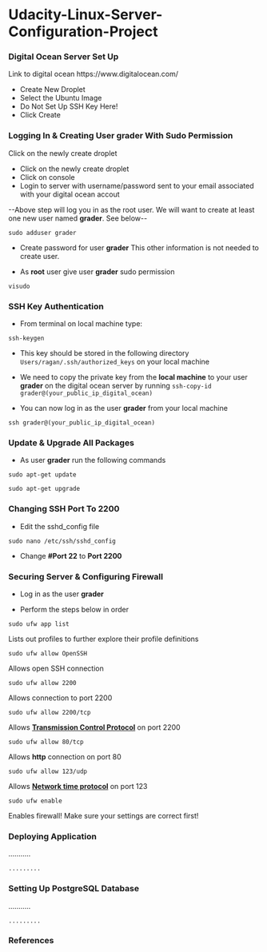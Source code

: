 # Udacity-Linux-Server-Configuration-Project

<h3>Digital Ocean Server Set Up</h3>
<p>Link to digital ocean https://www.digitalocean.com/</p>
<ul>
<li>Create New Droplet</li>
<li>Select the Ubuntu Image</li>
<li>Do Not Set Up SSH Key Here!</li>
<li>Click Create</li>
</ul>


<h3>Logging In & Creating User grader With Sudo Permission</h3>
<p>Click on the newly create droplet</p>
<ul>
<li>Click on the newly create droplet</li>
<li>Click on console</li>
<li>Login to server with username/password sent to your email associated with your digital ocean accout</li>
</ul>
<p>--Above step will log you in as the root user. We will want to create at least one new user named <b>grader</b>. See below--
<pre>
<code>sudo adduser grader</code>
</pre>
<ul>
<li><p>Create password for user <b>grader</b> This other information is not needed to create user.</p></li>
<li><p>As <b>root</b> user give user <b>grader</b> sudo permission </li>
</ul>
<pre><code>visudo</code></pre>



<h3>SSH Key Authentication</h3>
<ul>
<li><p>From terminal on local machine type:</p></li>
</ul>
<pre>
<code>ssh-keygen</code>
</pre>
<ul>
<li><p>This key should be stored in the following directory <code>Users/ragan/.ssh/authorized_keys</code> on your local machine</p></li>
<li><p>We need to copy the private key from the <b>local machine</b> to your user <b>grader</b> on the digital ocean server by running <code>ssh-copy-id grader@(your_public_ip_digital_ocean)</code></p></li>
<li><p>You can now log in as the user <b>grader</b> from your local machine</p></li>
</ul>
<pre>
<code>ssh grader@(your_public_ip_digital_ocean)</code>
</pre>




<h3>Update & Upgrade All Packages</h3>
<ul>
<li><p>As user <b>grader</b> run the following commands</p></li>
</ul>
<p><code>sudo apt-get update</code></p>

<p><code>sudo apt-get upgrade</code></p>





<h3>Changing SSH Port To 2200</h3>
<ul>
<li><p>Edit the sshd_config file</p></li>
</ul>
<pre>
<code>sudo nano /etc/ssh/sshd_config</code>
</pre>
<ul>
<li><p>Change <b>#Port 22</b> to <b>Port 2200</b></p></li>
</ul>





<h3>Securing Server & Configuring Firewall</h3>
<ul>
<li><p>Log in as the user <b>grader</b></p></li>
<li><p>Perform the steps below in order</p></li>
</ul>
<code>sudo ufw app list</code><p> Lists out profiles to further explore their profile definitions</p>
<code>sudo ufw allow OpenSSH</code><p> Allows open SSH connection</p>
<code>sudo ufw allow 2200</code><p> Allows connection to port 2200</p>
<code>sudo ufw allow 2200/tcp</code><p> Allows <a href="https://stackoverflow.com/questions/8156254/tcp-vs-udp-what-is-a-tcp-connection"><b>Transmission Control Protocol</b></a> on port 2200</p>
<code>sudo ufw allow 80/tcp</code><p> Allows <b>http</b> connection on port 80</p>
<code>sudo ufw allow 123/udp</code><p> Allows <a href="https://www.auditmypc.com/udp-port-123.asp"><b>Network time protocol</b></a> on port 123</p>
<code>sudo ufw enable</code><p> Enables firewall! Make sure your settings are correct first!</p>



<h3>Deploying Application</h3>
<p>........... </p>
<pre>
<code>.........</code>
</pre>


<h3>Setting Up PostgreSQL Database</h3>
<p>........... </p>
<pre>
<code>.........</code>
</pre>


<h3>References</h3>
